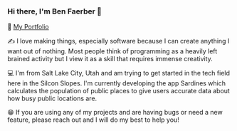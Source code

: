 ### Hi there, I'm Ben Faerber 👋

📒 [My Portfolio](benfaerber.github.io)

✍️ I love making things, especially software because I can create anything I want out of nothing. Most people think of programming as a heavily left brained activity but I view it as a skill that requires immense creativity.

💻 I'm from Salt Lake City, Utah and am trying to get started in the tech field here in the Silcon Slopes. I'm currently developing the app Sardines which calculates the population of public places to give users accurate data about how busy public locations are.

😁 If you are using any of my projects and are having bugs or need a new feature, please reach out and I will do my best to help you!
